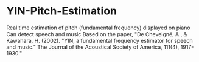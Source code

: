 # YIN-Pitch-Estimation
Real time estimation of pitch (fundamental frequency) displayed on piano
Can detect speech and music
Based on the paper, "De Cheveigné, A., & Kawahara, H. (2002). "YIN, a fundamental frequency estimator for speech and music." The Journal of the Acoustical Society of America, 111(4), 1917-1930."
